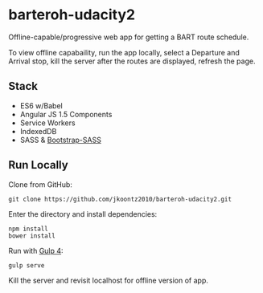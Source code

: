# barteroh-udacity2
Offline-capable/progressive web app for getting a BART route schedule.

To view offline capabaility, run the app locally, select a Departure and Arrival stop, kill the server after the routes are displayed, refresh the page.

## Stack
* ES6 w/Babel
* Angular JS 1.5 Components
* Service Workers
* IndexedDB
* SASS & [Bootstrap-SASS](https://github.com/twbs/bootstrap-sass)

## Run Locally

Clone from GitHub:

`git clone https://github.com/jkoontz2010/barteroh-udacity2.git`

Enter the directory and install dependencies:
```
npm install
bower install
```
Run with [Gulp 4](http://gulpjs.com/):

`gulp serve`

Kill the server and revisit localhost for offline version of app.
